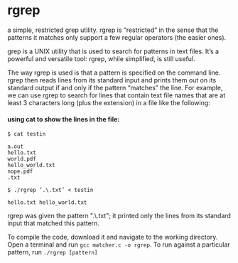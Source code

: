 # rgrep
a simple, restricted grep utility. rgrep is “restricted” in the sense that the patterns it matches only support a few regular operators (the easier ones).

grep is a UNIX utility that is used to search for patterns in text files. It’s a powerful and versatile tool: rgrep, while simplified, is still useful.

The way rgrep is used is that a pattern is specified on the command line. rgrep then reads lines from its standard input and prints them out on its standard output if and only if the pattern “matches” the line. For example, we can use rgrep to search for lines that contain text file names that are at least 3 characters long (plus the extension) in a file like the following:
#### using cat to show the lines in the file:
```
$ cat testin

a.out
hello.txt
world.pdf
hello_world.txt
nope.pdf
.txt

$ ./rgrep ‘.\.txt’ < testin

hello.txt hello_world.txt
```
rgrep was given the pattern ".\\.txt"; it printed only the lines from its standard input that matched this pattern.

To compile the code, download it and navigate to the working directory. Open a terminal and run `gcc matcher.c -o rgrep`.
To run against a particular pattern, run `./rgrep [pattern]` 
